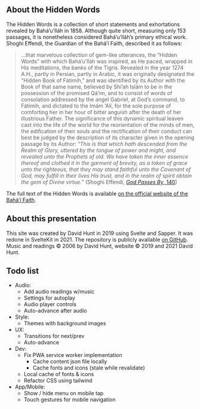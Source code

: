 ## About the Hidden Words

The Hidden Words is a collection of short statements and exhortations revealed by Bahá’u’lláh in 1858. Although quite short, measuring only 153 passages, it is nonetheless considered Bahá’u’lláh’s primary ethical work. Shoghi Effendi, the Guardian of the Bahá’í Faith, described it as follows:

> ...that marvelous collection of gem-like utterances, the “Hidden Words” with which Bahá’u’lláh was inspired, as He paced, wrapped in His meditations, the banks of the Tigris. Revealed in the year 1274 A.H., partly in Persian, partly in Arabic, it was originally designated the “Hidden Book of Fátimih,” and was identified by its Author with the Book of that same name, believed by Shí’ah Islám to be in the possession of the promised Qá’im, and to consist of words of consolation addressed by the angel Gabriel, at God’s command, to Fátimih, and dictated to the Imám ‘Alí, for the sole purpose of comforting her in her hour of bitter anguish after the death of her illustrious Father. The significance of this dynamic spiritual leaven cast into the life of the world for the reorientation of the minds of men, the edification of their souls and the rectification of their conduct can best be judged by the description of its character given in the opening passage by its Author: “_This is that which hath descended from the Realm of Glory, uttered by the tongue of power and might, and revealed unto the Prophets of old. We have taken the inner essence thereof and clothed it in the garment of brevity, as a token of grace unto the righteous, that they may stand faithful unto the Covenant of God, may fulfill in their lives His trust, and in the realm of spirit obtain the gem of Divine virtue._”
(Shoghi Effendi, [_God Passes By_, 140](https://www.bahai.org/r/030230792))

The full text of the Hidden Words is available [on the official website of the Bahá’í Faith](https://www.bahai.org/library/authoritative-texts/bahaullah/hidden-words/).

## About this presentation

This site was created by David Hunt in 2019 using Svelte and Sapper. It was redone in SvelteKit in 2021. The repository is publicly available [on GitHub](https://github.com/dnotes/hiddenwords). Music and readings © 2006 by David Hunt, website © 2019 and 2021 David Hunt.

## Todo list

  * Audio:
    * Add audio readings w/music
    * Settings for autoplay
    * Audio player controls
    * Auto-advance after audio
  * Style:
    * Themes with background images
  * UX:
    * Transitions for next/prev
    * Auto-advance
  * Dev:
    * Fix PWA service worker implementation
      * Cache content json file locally
      * Cache fonts and icons (stale while revalidate)
    * Local cache of fonts & icons
    * Refactor CSS using tailwind
  * App/Mobile:
    * Show / hide menu on mobile tap
    * Touch gestures for mobile navigation